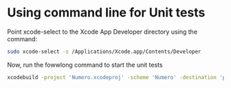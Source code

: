 #  Using command line for Unit tests 


Point xcode-select to the Xcode App Developer directory using the command: 
```zsh 
sudo xcode-select -s /Applications/Xcode.app/Contents/Developer
```
Now, run the fowwlong command to start the unit tests
```zsh
xcodebuild -project 'Numero.xcodeproj' -scheme 'Numero' -destination 'platform=iOS Simulator,name=iPhone 8' test | xcpretty
```

